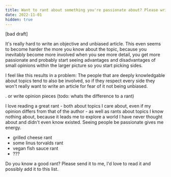 ```yaml
---
title: Want to rant about something you're passionate about? Please write it down and publish it.
date: 2022-11-01
hidden: true
---
```


[bad draft]

It's really hard to write an objective and unbiased article. This even seems to become harder the more you know about the topic, because you inevitably become more involved when you see more detail, you get more passionate and probably start seeing advantages and disadvantages of small opinions within the larger picture so you start picking sides.

I feel like this results in a problem: The people that are deeply knowledgable about topics tend to also be involved, so if they respect every side they won't really want to write an article for fear of it not being unbiased.

. or write opinion pieces (todo: whats the difference to a rant)

I love reading a great rant - both about topics I care about, even if my opinion differs from that of the author - as well as rants about topics I know nothing about, because it leads me to explore a world I have never thought about and didn't even know existed. Seeing people be passionate gives me energy.

-   grilled cheese rant
-   some linus torvalds rant
-   vegan fish sauce rant
-   ???

Do you know a good rant? Please send it to me, I'd love to read it and possibly add it to this list.
